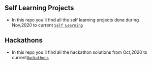 ## Self Learning Projects
- In this repo you'll find all the self learning projects done during Nov,2020 to current [`Self Learning`](https://github.com/monisha-anila/Hackathons/blob/main/Projects/Idea.md)

## Hackathons
- In this repo you'll find all the hackathon solutions from Oct,2020 to current[`Hackathons`](https://github.com/monisha-anila/Hackathons/blob/main/Competitions/Problem%20Statements.md)


